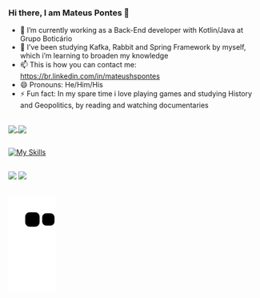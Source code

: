 ### Hi there, I am Mateus Pontes 👋

- 🔭 I’m currently working as a Back-End developer with Kotlin/Java at Grupo Boticário
- 🌱 I’ve been studying Kafka, Rabbit and Spring Framework by myself, which i’m learning to broaden my knowledge
- 📫 This is how you can contact me: https://br.linkedin.com/in/mateushspontes
- 😄 Pronouns: He/Him/His
- ⚡ Fun fact: In my spare time i love playing games and studying History and Geopolitics, by reading and watching documentaries
##
<a href="https://github.com/anuraghazra/github-readme-stats">
  <img height=200 align="center" src="https://github-readme-stats.vercel.app/api?username=MHPontes&theme=dracula&rank_icon=github&show_icons=true" />
</a>
<a href="https://github.com/anuraghazra/convoychat">
  <img height=200 align="center" src="https://github-readme-stats.vercel.app/api/top-langs?username=MHPontes&layout=compact&langs_count=8&card_width=320&theme=dracula" />
</a>

##
[![My Skills](https://skillicons.dev/icons?i=java,kotlin,spring,idea,maven,gradle,mysql,postgres,linux&theme=light)](https://skillicons.dev)

##
<a href="https://br.linkedin.com/in/mateushspontes" target="_blank"> <img src="https://img.shields.io/badge/LinkedIn-0077B5?style=for-the-badge&logo=linkedin&logoColor=white" target="_blank"></a>
<a href="mailto:mateushspontes@gmail.com" target="_blank"> <img src="https://img.shields.io/badge/Gmail-D14836?style=for-the-badge&logo=gmail&logoColor=white" target="_blank"></a>
##
![snake gif](https://github.com/MHPontes/MHPontes/blob/output/github-contribution-grid-snake.svg)
